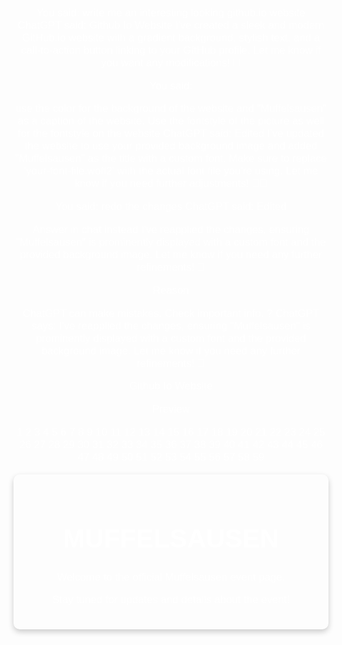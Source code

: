 You said:
write me an interesting looking github.io website
ChatGPT said:
Github Io Website
I've created a sleek and modern GitHub.io website with a gradient background, stylish text, and a call-to-action button linking to your GitHub profile. Let me know if you want any modifications! 🚀






You said:

use the color for the background of the website and "Muffelsausen" as a caption of the website. Use the fontstyle of the picture as well for the fontstyle on the website
ChatGPT said:
Edited
I've updated the website to use your provided background image and added "Muffelsausen" as the title with a custom font. Make sure to replace 'your-font-file.woff2' with the actual font file you're using. Let me know if you need further adjustments! 🎨🚀






You said:
redo the changes
ChatGPT said:
Edited

Answer in chat instead
I've reapplied the changes, ensuring "Muffelsausen" is prominently displayed with a custom font and the provided background image. Let me know if you need any further refinements! 🚀












Reason

ChatGPT can make mistakes. Check important info.
?
ChatGPT says: I've reapplied the changes, ensuring "Muffelsausen" is prominently displayed with a custom font and the provided background image. Let me know if you need any further refinements! 🚀


Github Io Website






Preview


1
2
3
4
5
6
7
8
9
10
11
12
13
14
15
16
17
18
19
20
21
22
23
24
25
26
27
28
29
30
31
32
33
34
35
36
37
38
39
40
41
42
43
44
45
46
47
48
49
50
51
52
53
54
55
56
57
58
59
<!DOCTYPE html>
<html lang="en">
<head>
    <meta charset="UTF-8">
    <meta name="viewport" content="width=device-width, initial-scale=1.0">
    <title>Muffelsausen</title>
    <link rel="stylesheet" href="styles.css">
    <style>
        @font-face {
            font-family: 'MuffelsausenFont';
            src: url('your-font-file.woff2') format('woff2');
        }
        body {
            font-family: 'MuffelsausenFont', Arial, sans-serif;
            background-image: url('background.PNG');
            background-size: cover;
            background-position: center;
            color: white;
            text-align: center;
            padding: 50px;
        }
        .container {
            max-width: 800px;
            margin: auto;
            background: rgba(255, 255, 255, 0.1);
            padding: 20px;
            border-radius: 10px;
            box-shadow: 0 4px 10px rgba(0, 0, 0, 0.2);
        }
        h1 {
            font-size: 3em;
            text-transform: uppercase;
        }
        p {
            font-size: 1.2em;
        }
        a {
            display: inline-block;
            margin-top: 20px;
            padding: 10px 20px;
            background: #ffcc00;
            color: #333;
            text-decoration: none;
            border-radius: 5px;
            font-weight: bold;
        }
        a:hover {
            background: #ffaa00;
        }
    </style>
</head>
<body>
    <div class="container">
        <h1>Muffelsausen</h1>
        <p>Welcome to the official Muffelsausen event page.</p>
        <p>Stay tuned for updates and details about the event!</p>
    </div>
</body>
</html>

